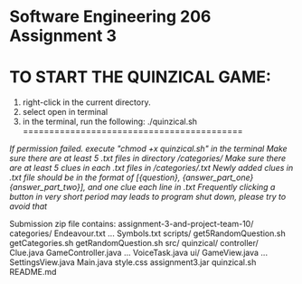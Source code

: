 # Software Engineering 206 Assignment 3

TO START THE QUINZICAL GAME:
==========================================
1) right-click in the current directory.
2) select open in terminal
3) in the terminal, run the following:
./quinzical.sh
==========================================

*If permission failed. execute "chmod +x quinzical.sh" in the terminal*
*Make sure there are at least 5 .txt files in directory /categories/*
*Make sure there are at least 5 clues in each *.txt files in /categories/*.txt*
*Newly added clues in .txt file should be in the format of [{question}, {answer_part_one} {answer_part_two}], and one clue each line in .txt*
*Frequently clicking a button in very short period may leads to program shut down, please try to avoid that*

Submission zip file contains:
assignment-3-and-project-team-10/
	categories/
		Endeavour.txt
		...
		Symbols.txt
	scripts/
		get5RandomQuestion.sh
		getCategories.sh
		getRandomQuestion.sh
	src/
		quinzical/
			controller/
				Clue.java
				GameController.java
				...
				VoiceTask.java
			ui/	
				GameView.java
				...
				SettingsView.java
			Main.java
			style.css
	assignment3.jar
	quinzical.sh
	README.md

